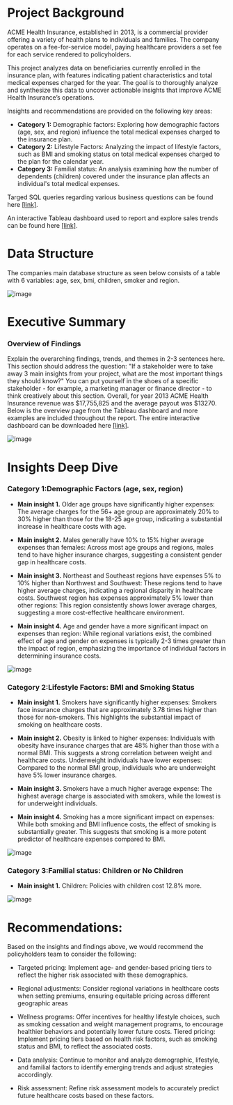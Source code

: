 # Project Background

ACME Health Insurance, established in 2013, is a commercial provider offering a variety of health plans to individuals and families. The company operates on a fee-for-service model, paying healthcare providers a set fee for each service rendered to policyholders.

This project analyzes data on beneficiaries currently enrolled in the insurance plan, with features indicating patient characteristics and total medical expenses charged for the year. The goal is to thoroughly analyze and synthesize this data to uncover actionable insights that improve ACME Health Insurance’s operations.

Insights and recommendations are provided on the following key areas:

- **Category 1:** Demographic factors: Exploring how demographic factors (age, sex, and region) influence the total medical expenses charged to the insurance plan.
- **Category 2:** Lifestyle Factors: Analyzing the impact of lifestyle factors, such as BMI and smoking status on total medical expenses charged to the plan for the calendar year.
- **Category 3:** Familial status: An analysis examining how the number of dependents (children) covered under the insurance plan affects an individual's total medical expenses.
  

Targed SQL queries regarding various business questions can be found here [[link]](https://github.com/cjoc1/Medical-Insurance-Payout-Analysis/blob/main/insurance.sql).

An interactive Tableau dashboard used to report and explore sales trends can be found here [[link]](https://public.tableau.com/views/ACMEHealthInsuranceAnalysis/Sheet32?:language=en-US&:sid=&:redirect=auth&:display_count=n&:origin=viz_share_link).



# Data Structure

The companies main database structure as seen below consists of a table with 6 variables: age, sex, bmi, children, smoker and region.

![image](https://github.com/user-attachments/assets/a46771f0-7849-4f42-ad71-eec3c0619cef)





# Executive Summary

### Overview of Findings

Explain the overarching findings, trends, and themes in 2-3 sentences here. This section should address the question: "If a stakeholder were to take away 3 main insights from your project, what are the most important things they should know?" You can put yourself in the shoes of a specific stakeholder - for example, a marketing manager or finance director - to think creatively about this section.
Overall, for year 2013 ACME Health Insurance revenue was $17,755,825 and the average payout was $13270. Below is the overview page from the Tableau dashboard and more examples are included throughout the report. The entire interactive dashboard can be downloaded here [[link]](https://github.com/cjoc1/Medical-Insurance-Payout-Analysis/blob/main/ACME%20Health%20Insurance%20Analysis.twbx.).

![image](https://github.com/user-attachments/assets/5f3f2a1e-2bf0-4160-9ee9-03178828846a)





# Insights Deep Dive
### Category 1:Demographic Factors (age, sex, region)

* **Main insight 1.** Older age groups have significantly higher expenses: The average charges for the 56+ age group are approximately 20% to 30% higher than those for the 18-25 age group, indicating a substantial increase in healthcare costs with age.
  
* **Main insight 2.** Males generally have 10% to 15% higher average expenses than females: Across most age groups and regions, males tend to have higher insurance charges, suggesting a consistent gender gap in healthcare costs.
  
* **Main insight 3.** Northeast and Southeast regions have expenses 5% to 10% higher than Northwest and Southwest: These regions tend to have higher average charges, indicating a regional disparity in healthcare costs. Southwest region has expenses approximately 5% lower than other regions: This region consistently shows lower average charges, suggesting a more cost-effective healthcare environment.
  
* **Main insight 4.** Age and gender have a more significant impact on expenses than region: While regional variations exist, the combined effect of age and gender on expenses is typically 2-3 times greater than the impact of region, emphasizing the importance of individual factors in determining insurance costs.

![image](https://github.com/user-attachments/assets/8466a5c3-3e99-433f-83e3-523e7032e240)






### Category 2:Lifestyle Factors: BMI and Smoking Status

* **Main insight 1.** Smokers have significantly higher expenses: Smokers face insurance charges that are approximately 3.78 times higher than those for non-smokers. This highlights the substantial impact of smoking on healthcare costs.
  
* **Main insight 2.** Obesity is linked to higher expenses: Individuals with obesity have insurance charges that are 48% higher than those with a normal BMI. This suggests a strong correlation between weight and healthcare costs.
Underweight individuals have lower expenses: Compared to the normal BMI group, individuals who are underweight have 5% lower insurance charges.
  
* **Main insight 3.** Smokers have a much higher average expense: The highest average charge is associated with smokers, while the lowest is for underweight individuals.
  
* **Main insight 4.** Smoking has a more significant impact on expenses: While both smoking and BMI influence costs, the effect of smoking is substantially greater. This suggests that smoking is a more potent predictor of healthcare expenses compared to BMI.

![image](https://github.com/user-attachments/assets/11b20e06-b448-4828-9a32-0cbe584278ea)


### Category 3:Familial status: Children or No Children

* **Main insight 1.** Children: Policies with children cost 12.8% more.
  

![image](https://github.com/user-attachments/assets/fcd4ad22-a697-45db-837b-9aeb3a129db6)







# Recommendations:

Based on the insights and findings above, we would recommend the policyholders  team to consider the following: 

* Targeted pricing: Implement age- and gender-based pricing tiers to reflect the higher risk associated with these demographics.
  
* Regional adjustments: Consider regional variations in healthcare costs when setting premiums, ensuring equitable pricing across different geographic areas
  
* Wellness programs: Offer incentives for healthy lifestyle choices, such as smoking cessation and weight management programs, to encourage healthier behaviors and potentially lower future costs.
Tiered pricing: Implement pricing tiers based on health risk factors, such as smoking status and BMI, to reflect the associated costs.
  
* Data analysis: Continue to monitor and analyze demographic, lifestyle, and familial factors to identify emerging trends and adjust strategies accordingly.
  
* Risk assessment: Refine risk assessment models to accurately predict future healthcare costs based on these factors.
  


